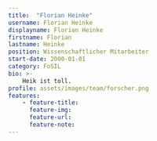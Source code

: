 ```yaml
---
title:  "Florian Heinke"
username: Florian Heinke
displayname: Florian Heinke
firstname: Florian
lastname: Heinke
position: Wissenschaftlicher Mitarbeiter
start-date: 2000-01-01
category: FoSIL
bio: >- 
    Heik ist toll.   
profile: assets/images/team/forscher.png
features:
    - feature-title: 
      feature-img: 
      feature-url: 
      feature-note: 
---
```

